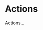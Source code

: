 <!-- ======================================================================
--- Search engine
title:          Actions
keywords:       actions
description:    Actions in md-site-engine.
--- Menu system
order:          30
text:           Actions
hidden:         false
umbel:          false
--- Page properties
id:             
document:       
layout:         layout-2-left
$-left:         #side-menu
searchable:     true
--- Side menu
side-menu-root:     /documentation
side-menu-header:   Documentation
side-menu-top:      Introduction
side-menu-depth:    2
======================================================================= -->

# Actions

Actions...

